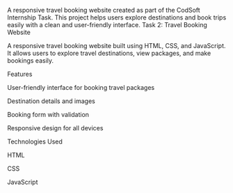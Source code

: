 A responsive travel booking website created as part of the CodSoft Internship Task. This project helps users explore destinations and book trips easily with a clean and user-friendly interface.
Task 2: Travel Booking Website

A responsive travel booking website built using HTML, CSS, and JavaScript. It allows users to explore travel destinations, view packages, and make bookings easily.

Features

User-friendly interface for booking travel packages

Destination details and images

Booking form with validation

Responsive design for all devices


Technologies Used

HTML

CSS

JavaScript

